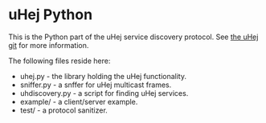 # uHej Python

This is the Python part of the uHej service discovery protocol. See [the uHej git](https://github.com/kanflo/uhej) for more information.

The following files reside here:

* uhej.py - the library holding the uHej functionality.
* sniffer.py - a snffer for uHej multicast frames.
* uhdiscovery.py - a script for finding uHej services.
* example/ - a client/server example.
* test/ - a protocol sanitizer.
